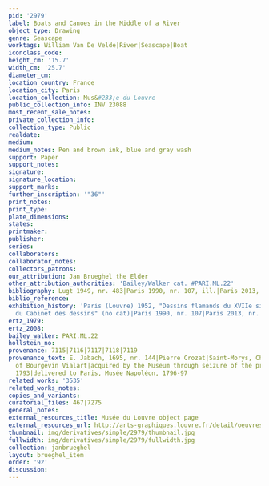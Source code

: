 ```yaml
---
pid: '2979'
label: Boats and Canoes in the Middle of a River
object_type: Drawing
genre: Seascape
worktags: William Van De Velde|River|Seascape|Boat
iconclass_code:
height_cm: '15.7'
width_cm: '25.7'
diameter_cm:
location_country: France
location_city: Paris
location_collection: Mus&#233;e du Louvre
public_collection_info: INV 23088
most_recent_sale_notes:
private_collection_info:
collection_type: Public
realdate:
medium:
medium_notes: Pen and brown ink, blue and gray wash
support: Paper
support_notes:
signature:
signature_location:
support_marks:
further_inscription: '"36"'
print_notes:
print_type:
plate_dimensions:
states:
printmaker:
publisher:
series:
collaborators:
collaborator_notes:
collectors_patrons:
our_attribution: Jan Brueghel the Elder
other_attribution_authorities: 'Bailey/Walker cat. #PARI.ML.22'
bibliography: Lugt 1949, nr. 483|Paris 1990, nr. 107, ill.|Paris 2013, nr. 42, ill.
biblio_reference:
exhibition_history: 'Paris (Louvre) 1952, "Dessins flamands du XVIIe siècle: IIe exposition
  du Cabinet des dessins" (no cat)|Paris 1990, nr. 107|Paris 2013, nr. 42'
ertz_1979:
ertz_2008:
bailey_walker: PARI.ML.22
hollstein_no:
provenance: 7115|7116|7117|7118|7119
provenance_text: E. Jabach, 1695, nr. 144|Pierre Crozat|Saint-Morys, Ch. Edward JB
  of Bourgevin Vialart|acquired by the Museum through seizure of the property of emigrants,
  1793|delivered to Paris, Musée Napoléon, 1796-97
related_works: '3535'
related_works_notes:
copies_and_variants:
curatorial_files: 467|7275
general_notes:
external_resources_title: Musée du Louvre object page
external_resources_url: http://arts-graphiques.louvre.fr/detail/oeuvres/1/107967-Barques-et-canots-au-milieu-dun-fleuve
thumbnail: img/derivatives/simple/2979/thumbnail.jpg
fullwidth: img/derivatives/simple/2979/fullwidth.jpg
collection: janbrueghel
layout: brueghel_item
order: '92'
discussion:
---
```

